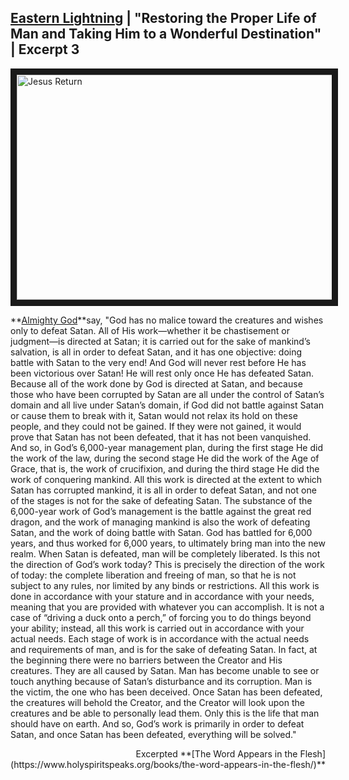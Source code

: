 ## [Eastern Lightning](https://www.holyspiritspeaks.org/Gospel/eastern-lightning-come-from/) | "Restoring the Proper Life of Man and Taking Him to a Wonderful Destination" | Excerpt 3

<a href="https://youtu.be/qUAAxkOHGX4" target="_blank"><img src="http://img.youtube.com/vi/qUAAxkOHGX4/0.jpg" 
alt="Jesus Return" width="640" height="360" border="10" /></a>

**[Almighty God](https://www.holyspiritspeaks.org/)**say, "God has no malice toward the creatures and wishes only to defeat Satan. All of His work—whether it be chastisement or judgment—is directed at Satan; it is carried out for the sake of mankind’s salvation, is all in order to defeat Satan, and it has one objective: doing battle with Satan to the very end! And God will never rest before He has been victorious over Satan! He will rest only once He has defeated Satan. Because all of the work done by God is directed at Satan, and because those who have been corrupted by Satan are all under the control of Satan’s domain and all live under Satan’s domain, if God did not battle against Satan or cause them to break with it, Satan would not relax its hold on these people, and they could not be gained. If they were not gained, it would prove that Satan has not been defeated, that it has not been vanquished. And so, in God’s 6,000-year management plan, during the first stage He did the work of the law, during the second stage He did the work of the Age of Grace, that is, the work of crucifixion, and during the third stage He did the work of conquering mankind. All this work is directed at the extent to which Satan has corrupted mankind, it is all in order to defeat Satan, and not one of the stages is not for the sake of defeating Satan. The substance of the 6,000-year work of God’s management is the battle against the great red dragon, and the work of managing mankind is also the work of defeating Satan, and the work of doing battle with Satan. God has battled for 6,000 years, and thus worked for 6,000 years, to ultimately bring man into the new realm. When Satan is defeated, man will be completely liberated. Is this not the direction of God’s work today? This is precisely the direction of the work of today: the complete liberation and freeing of man, so that he is not subject to any rules, nor limited by any binds or restrictions. All this work is done in accordance with your stature and in accordance with your needs, meaning that you are provided with whatever you can accomplish. It is not a case of “driving a duck onto a perch,” of forcing you to do things beyond your ability; instead, all this work is carried out in accordance with your actual needs. Each stage of work is in accordance with the actual needs and requirements of man, and is for the sake of defeating Satan. In fact, at the beginning there were no barriers between the Creator and His creatures. They are all caused by Satan. Man has become unable to see or touch anything because of Satan’s disturbance and its corruption. Man is the victim, the one who has been deceived. Once Satan has been defeated, the creatures will behold the Creator, and the Creator will look upon the creatures and be able to personally lead them. Only this is the life that man should have on earth. And so, God’s work is primarily in order to defeat Satan, and once Satan has been defeated, everything will be solved."

<p align="right">Excerpted **[The Word Appears in the Flesh](https://www.holyspiritspeaks.org/books/the-word-appears-in-the-flesh/)**</p>
